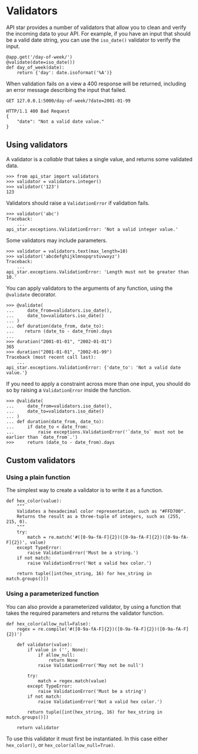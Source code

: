 # Validators

API star provides a number of validators that allow you to clean and verify
the incoming data to your API. For example, if you have an input that should
be a valid date string, you can use the `iso_date()` validator to verify the
input.

    @app.get('/day-of-week/')
    @validate(date=iso_date())
    def day_of_week(date):
        return {'day': date.isoformat('%A')}

When validation fails on a view a 400 response will be returned, including an
error message describing the input that failed.

    GET 127.0.0.1:5000/day-of-week/?date=2001-01-99

    HTTP/1.1 400 Bad Request
    {
        "date": "Not a valid date value."
    }

## Using validators

A validator is a *callable* that takes a single value, and returns some validated data.

    >>> from api_star import validators
    >>> validator = validators.integer()
    >>> validator('123')
    123

Validators should raise a `ValidationError` if validation fails.

    >>> validator('abc')
    Traceback:
        ...
    api_star.exceptions.ValidationError: 'Not a valid integer value.'

Some validators may include parameters.

    >>> validator = validators.text(max_length=10)
    >>> validator('abcdefghijklmnopqrstuvwxyz')
    Traceback:
        ...
    api_star.exceptions.ValidationError: 'Length must not be greater than 10.'

You can apply validators to the arguments of any function, using the
`@validate` decorator.

    >>> @validate(
    ...     date_from=validators.iso_date(),
    ...     date_to=validators.iso_date()
    ... )
    ... def duration(date_from, date_to):
    ...    return (date_to - date_from).days
    ...
    >>> duration("2001-01-01", "2002-01-01")
    365
    >>> duration("2001-01-01", "2002-01-99")
    Traceback (most recent call last):
        ...
    api_star.exceptions.ValidationError: {'date_to': 'Not a valid date value.'}

If you need to apply a constraint across more than one input, you should do so
by raising a `ValidationError` inside the function.

    >>> @validate(
    ...     date_from=validators.iso_date(),
    ...     date_to=validators.iso_date()
    ... )
    ... def duration(date_from, date_to):
    ...     if date_to < date_from:
    ...         raise exceptions.ValidationError('`date_to` must not be earlier than `date_from`.')
    >>>     return (date_to - date_from).days

## Custom validators

### Using a plain function

The simplest way to create a validator is to write it as a function.

    def hex_color(value):
        """
        Validates a hexadecimal color representation, such as "#FFD700".
        Returns the result as a three-tuple of integers, such as (255, 215, 0).
        """
        try:
            match = re.match('#([0-9a-fA-F]{2})([0-9a-fA-F]{2})([0-9a-fA-F]{2})', value)
        except TypeError:
            raise ValidationError('Must be a string.')
        if not match:
            raise ValidationError('Not a valid hex color.')

        return tuple([int(hex_string, 16) for hex_string in match.groups()])

### Using a parameterized function

You can also provide a parameterized validator, by using a function that
takes the required parameters and returns the validator function.

    def hex_color(allow_null=False):
        regex = re.compile('#([0-9a-fA-F]{2})([0-9a-fA-F]{2})([0-9a-fA-F]{2})')

        def validator(value):
            if value in ('', None):
                if allow_null:
                    return None
                raise ValidationError('May not be null')

            try:
                match = regex.match(value)
            except TypeError:
                raise ValidationError('Must be a string')
            if not match:
                raise ValidationError('Not a valid hex color.')

            return tuple([int(hex_string, 16) for hex_string in match.groups()])

        return validator

To use this validator it must first be instantiated. In this case either
`hex_color()`, or `hex_color(allow_null=True)`.
